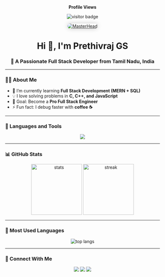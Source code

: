 <!-- Profile Views -->
<p align="center"><b>Profile Views</b></p>
<p align="center">
  <img src="https://komarev.com/ghpvc/?username=PrethivrajGS&label=PROFILE+VIEWS&color=blue&style=for-the-badge" alt="visitor badge"/>
</p>

<!-- Master Head Image -->
<p align="center">
  <a href="https://github.com/PrethivrajGS">
    <img src="https://i.imgur.com/9ZVZ1Fh.jpg" alt="MasterHead" style="border-radius: 10px; box-shadow: 0px 0px 15px rgba(0,0,0,0.2);" />
  </a>
</p>

<h1 align="center">Hi 👋, I'm Prethivraj GS</h1>
<h3 align="center">🚀 A Passionate Full Stack Developer from Tamil Nadu, India</h3>

---

### 👨‍💻 About Me
- 🌱 I’m currently learning **Full Stack Development (MERN + SQL)**  
- 💡 I love solving problems in **C, C++, and JavaScript**  
- 🎯 Goal: Become a **Pro Full Stack Engineer**  
- ⚡ Fun fact: I debug faster with **coffee ☕**  

---

### 🚀 Languages and Tools
<p align="center"> 
  <img src="https://skillicons.dev/icons?i=html,css,js,react,nodejs,express,mongodb,mysql,cpp,c,git,github,vscode,linux" />
</p>

---

### 📊 GitHub Stats
<p align="center">
  <img src="https://github-readme-stats.vercel.app/api?username=PrethivrajGS&show_icons=true&theme=tokyonight" alt="stats" height="165"/>
  <img src="https://github-readme-streak-stats.herokuapp.com/?user=PrethivrajGS&theme=tokyonight" alt="streak" height="165"/>
</p>

---

### 🌟 Most Used Languages
<p align="center">
  <img src="https://github-readme-stats.vercel.app/api/top-langs/?username=PrethivrajGS&layout=compact&theme=tokyonight" alt="top langs"/>
</p>

---

### 🤝 Connect With Me
<p align="center">
  <a href="https://linkedin.com/in/prethivrajgs" target="_blank"><img src="https://skillicons.dev/icons?i=linkedin" /></a>
  <a href="https://github.com/PrethivrajGS" target="_blank"><img src="https://skillicons.dev/icons?i=github" /></a>
  <a href="mailto:prethivrajgs@gmail.com" target="_blank"><img src="https://skillicons.dev/icons?i=gmail" /></a>
</p>
